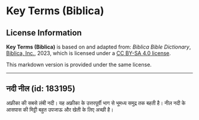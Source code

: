 # Key Terms (Biblica)

## License Information

**Key Terms (Biblica)** is based on and adapted from: _Biblica Bible Dictionary_, [Biblica, Inc.](https://www.biblica.com/), 2023, which is licensed under a [CC BY-SA 4.0 license](https://creativecommons.org/licenses/by-sa/4.0/legalcode.en).

This markdown version is provided under the same license.



--------------------------------

## नदी नील (id: 183195)

अफ्रीका की सबसे लंबी नदी। यह अफ्रीका के उत्तरपूर्वी भाग से भूमध्य समुद्र तक बहती है। नील नदी के आसपास की मिट्टी बहुत उपजाऊ और खेती के लिए अच्छी है।


